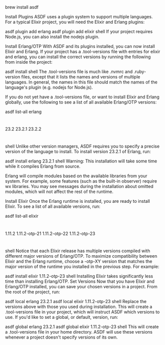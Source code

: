 brew install asdf

Install Plugins
ASDF uses a plugin system to support multiple languages. For a typical Elixir project, you will need the Elixir and Erlang plugins:

asdf plugin add erlang
asdf plugin add elixir
shell
If your project requires Node.js, you can also install the nodejs plugin.

Install Erlang/OTP
With ASDF and its plugins installed, you can now install Elixir and Erlang. If your project has a .tool-versions file with entries for elixir and erlang, you can install the correct versions by running the following from inside the project:

asdf install
shell
The .tool-versions file is much like .nvmrc and .ruby-version files, except that it lists the names and versions of multiple languages. In general, the names in this file should match the names of the language's plugin (e.g. nodejs for Node.js).

If you do not yet have a .tool-versions file, or want to install Elixir and Erlang globally, use the following to see a list of all available Erlang/OTP versions:

asdf list-all erlang

#

23.2
23.2.1
23.2.2

#

shell
Unlike other version managers, ASDF requires you to specify a precise version of the language to install. To install version 23.2.1 of Erlang, run:

asdf install erlang 23.2.1
shell
Warning: This installation will take some time while it compiles Erlang from source.

Erlang will compile modules based on the available libraries from your system. For example, some features (such as the built-in observer) require wx libraries. You may see messages during the installation about omitted modules, which will not affect the rest of the runtime.


Install Elixir
Once the Erlang runtime is installed, you are ready to install Elixir. To see a list of all available versions, run:

asdf list-all elixir

#

1.11.2
1.11.2-otp-21
1.11.2-otp-22
1.11.2-otp-23

#

shell
Notice that each Elixir release has multiple versions compiled with different major versions of Erlang/OTP. To maximize compatibility between Elixir and the Erlang runtime, choose a -otp-XY version that matches the major version of the runtime you installed in the previous step. For example:

asdf install elixir 1.11.2-otp-23
shell
Installing Elixir takes significantly less time than installing Erlang/OTP.
Set Versions
Now that you have Elixir and Erlang/OTP installed, you can save your chosen versions in a project. From the root of the project, run:

asdf local erlang 23.2.1
asdf local elixir 1.11.2-otp-23
shell
Replace the versions above with those you used during installation. This will create a .tool-versions file in your project, which will instruct ASDF which versions to use. If you'd like to set a global, or default, version, run:

asdf global erlang 23.2.1
asdf global elixir 1.11.2-otp-23
shell
This will create a .tool-versions file in your home directory. ASDF will use these versions whenever a project doesn't specify versions of its own.
